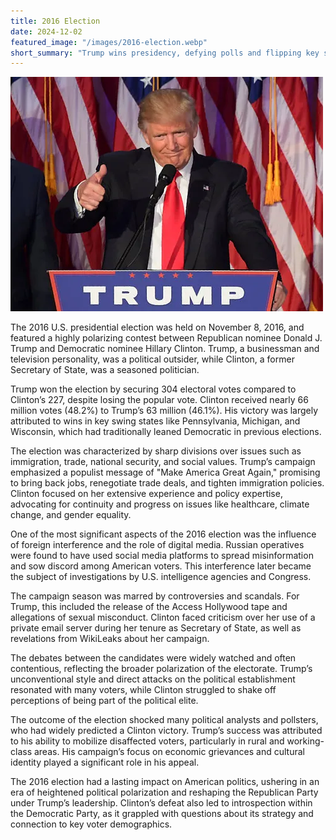 ```yaml
---
title: 2016 Election
date: 2024-12-02
featured_image: "/images/2016-election.webp"
short_summary: "Trump wins presidency, defying polls and flipping key states."
---
```


![](/images/2016-election.webp)

The 2016 U.S. presidential election was held on November 8, 2016, and featured a highly polarizing contest between Republican nominee Donald J. Trump and Democratic nominee Hillary Clinton. Trump, a businessman and television personality, was a political outsider, while Clinton, a former Secretary of State, was a seasoned politician.

Trump won the election by securing 304 electoral votes compared to Clinton’s 227, despite losing the popular vote. Clinton received nearly 66 million votes (48.2%) to Trump’s 63 million (46.1%). His victory was largely attributed to wins in key swing states like Pennsylvania, Michigan, and Wisconsin, which had traditionally leaned Democratic in previous elections.

The election was characterized by sharp divisions over issues such as immigration, trade, national security, and social values. Trump’s campaign emphasized a populist message of "Make America Great Again," promising to bring back jobs, renegotiate trade deals, and tighten immigration policies. Clinton focused on her extensive experience and policy expertise, advocating for continuity and progress on issues like healthcare, climate change, and gender equality.

One of the most significant aspects of the 2016 election was the influence of foreign interference and the role of digital media. Russian operatives were found to have used social media platforms to spread misinformation and sow discord among American voters. This interference later became the subject of investigations by U.S. intelligence agencies and Congress.

The campaign season was marred by controversies and scandals. For Trump, this included the release of the Access Hollywood tape and allegations of sexual misconduct. Clinton faced criticism over her use of a private email server during her tenure as Secretary of State, as well as revelations from WikiLeaks about her campaign.

The debates between the candidates were widely watched and often contentious, reflecting the broader polarization of the electorate. Trump’s unconventional style and direct attacks on the political establishment resonated with many voters, while Clinton struggled to shake off perceptions of being part of the political elite.

The outcome of the election shocked many political analysts and pollsters, who had widely predicted a Clinton victory. Trump’s success was attributed to his ability to mobilize disaffected voters, particularly in rural and working-class areas. His campaign’s focus on economic grievances and cultural identity played a significant role in his appeal.

The 2016 election had a lasting impact on American politics, ushering in an era of heightened political polarization and reshaping the Republican Party under Trump’s leadership. Clinton’s defeat also led to introspection within the Democratic Party, as it grappled with questions about its strategy and connection to key voter demographics.






